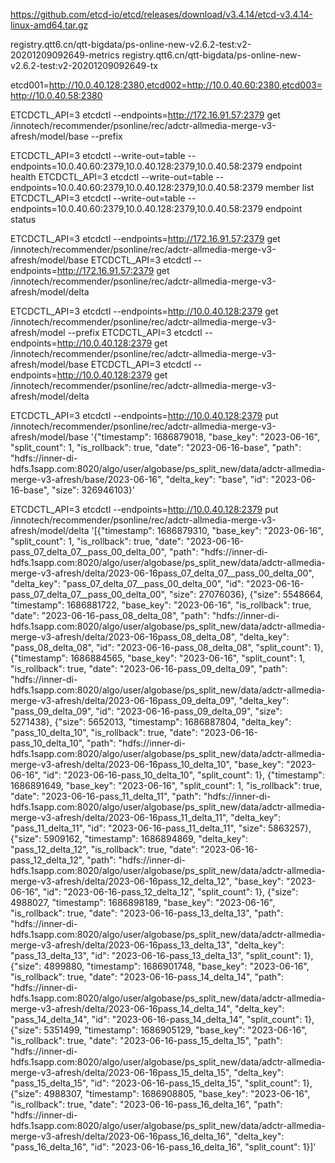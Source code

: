 
https://github.com/etcd-io/etcd/releases/download/v3.4.14/etcd-v3.4.14-linux-amd64.tar.gz

registry.qtt6.cn/qtt-bigdata/ps-online-new-v2.6.2-test:v2-20201209092649-metrics
registry.qtt6.cn/qtt-bigdata/ps-online-new-v2.6.2-test:v2-20201209092649-tx

etcd001=http://10.0.40.128:2380,etcd002=http://10.0.40.60:2380,etcd003=http://10.0.40.58:2380

ETCDCTL_API=3 etcdctl --endpoints=http://172.16.91.57:2379 get /innotech/recommender/psonline/rec/adctr-allmedia-merge-v3-afresh/model/base --prefix


ETCDCTL_API=3 etcdctl --write-out=table --endpoints=10.0.40.60:2379,10.0.40.128:2379,10.0.40.58:2379 endpoint health
ETCDCTL_API=3 etcdctl --write-out=table --endpoints=10.0.40.60:2379,10.0.40.128:2379,10.0.40.58:2379 member list
ETCDCTL_API=3 etcdctl --write-out=table --endpoints=10.0.40.60:2379,10.0.40.128:2379,10.0.40.58:2379 endpoint status

ETCDCTL_API=3 etcdctl --endpoints=http://172.16.91.57:2379 get /innotech/recommender/psonline/rec/adctr-allmedia-merge-v3-afresh/model/base
ETCDCTL_API=3 etcdctl --endpoints=http://172.16.91.57:2379 get /innotech/recommender/psonline/rec/adctr-allmedia-merge-v3-afresh/model/delta


ETCDCTL_API=3 etcdctl --endpoints=http://10.0.40.128:2379 get /innotech/recommender/psonline/rec/adctr-allmedia-merge-v3-afresh/model --prefix
ETCDCTL_API=3 etcdctl --endpoints=http://10.0.40.128:2379 get /innotech/recommender/psonline/rec/adctr-allmedia-merge-v3-afresh/model/base
ETCDCTL_API=3 etcdctl --endpoints=http://10.0.40.128:2379 get /innotech/recommender/psonline/rec/adctr-allmedia-merge-v3-afresh/model/delta

ETCDCTL_API=3 etcdctl --endpoints=http://10.0.40.128:2379 put /innotech/recommender/psonline/rec/adctr-allmedia-merge-v3-afresh/model/base '{"timestamp": 1686879018, "base_key": "2023-06-16", "split_count": 1, "is_rollback": true, "date": "2023-06-16-base", "path": "hdfs://inner-di-hdfs.1sapp.com:8020/algo/user/algobase/ps_split_new/data/adctr-allmedia-merge-v3-afresh/base/2023-06-16", "delta_key": "base", "id": "2023-06-16-base", "size": 326946103}'


ETCDCTL_API=3 etcdctl --endpoints=http://10.0.40.128:2379 put /innotech/recommender/psonline/rec/adctr-allmedia-merge-v3-afresh/model/delta '[{"timestamp": 1686879310, "base_key": "2023-06-16", "split_count": 1, "is_rollback": true, "date": "2023-06-16-pass_07_delta_07__pass_00_delta_00", "path": "hdfs://inner-di-hdfs.1sapp.com:8020/algo/user/algobase/ps_split_new/data/adctr-allmedia-merge-v3-afresh/delta/2023-06-16pass_07_delta_07__pass_00_delta_00", "delta_key": "pass_07_delta_07__pass_00_delta_00", "id": "2023-06-16-pass_07_delta_07__pass_00_delta_00", "size": 27076036}, {"size": 5548664, "timestamp": 1686881722, "base_key": "2023-06-16", "is_rollback": true, "date": "2023-06-16-pass_08_delta_08", "path": "hdfs://inner-di-hdfs.1sapp.com:8020/algo/user/algobase/ps_split_new/data/adctr-allmedia-merge-v3-afresh/delta/2023-06-16pass_08_delta_08", "delta_key": "pass_08_delta_08", "id": "2023-06-16-pass_08_delta_08", "split_count": 1}, {"timestamp": 1686884565, "base_key": "2023-06-16", "split_count": 1, "is_rollback": true, "date": "2023-06-16-pass_09_delta_09", "path": "hdfs://inner-di-hdfs.1sapp.com:8020/algo/user/algobase/ps_split_new/data/adctr-allmedia-merge-v3-afresh/delta/2023-06-16pass_09_delta_09", "delta_key": "pass_09_delta_09", "id": "2023-06-16-pass_09_delta_09", "size": 5271438}, {"size": 5652013, "timestamp": 1686887804, "delta_key": "pass_10_delta_10", "is_rollback": true, "date": "2023-06-16-pass_10_delta_10", "path": "hdfs://inner-di-hdfs.1sapp.com:8020/algo/user/algobase/ps_split_new/data/adctr-allmedia-merge-v3-afresh/delta/2023-06-16pass_10_delta_10", "base_key": "2023-06-16", "id": "2023-06-16-pass_10_delta_10", "split_count": 1}, {"timestamp": 1686891649, "base_key": "2023-06-16", "split_count": 1, "is_rollback": true, "date": "2023-06-16-pass_11_delta_11", "path": "hdfs://inner-di-hdfs.1sapp.com:8020/algo/user/algobase/ps_split_new/data/adctr-allmedia-merge-v3-afresh/delta/2023-06-16pass_11_delta_11", "delta_key": "pass_11_delta_11", "id": "2023-06-16-pass_11_delta_11", "size": 5863257}, {"size": 5909162, "timestamp": 1686894869, "delta_key": "pass_12_delta_12", "is_rollback": true, "date": "2023-06-16-pass_12_delta_12", "path": "hdfs://inner-di-hdfs.1sapp.com:8020/algo/user/algobase/ps_split_new/data/adctr-allmedia-merge-v3-afresh/delta/2023-06-16pass_12_delta_12", "base_key": "2023-06-16", "id": "2023-06-16-pass_12_delta_12", "split_count": 1}, {"size": 4988027, "timestamp": 1686898189, "base_key": "2023-06-16", "is_rollback": true, "date": "2023-06-16-pass_13_delta_13", "path": "hdfs://inner-di-hdfs.1sapp.com:8020/algo/user/algobase/ps_split_new/data/adctr-allmedia-merge-v3-afresh/delta/2023-06-16pass_13_delta_13", "delta_key": "pass_13_delta_13", "id": "2023-06-16-pass_13_delta_13", "split_count": 1}, {"size": 4899880, "timestamp": 1686901748, "base_key": "2023-06-16", "is_rollback": true, "date": "2023-06-16-pass_14_delta_14", "path": "hdfs://inner-di-hdfs.1sapp.com:8020/algo/user/algobase/ps_split_new/data/adctr-allmedia-merge-v3-afresh/delta/2023-06-16pass_14_delta_14", "delta_key": "pass_14_delta_14", "id": "2023-06-16-pass_14_delta_14", "split_count": 1}, {"size": 5351499, "timestamp": 1686905129, "base_key": "2023-06-16", "is_rollback": true, "date": "2023-06-16-pass_15_delta_15", "path": "hdfs://inner-di-hdfs.1sapp.com:8020/algo/user/algobase/ps_split_new/data/adctr-allmedia-merge-v3-afresh/delta/2023-06-16pass_15_delta_15", "delta_key": "pass_15_delta_15", "id": "2023-06-16-pass_15_delta_15", "split_count": 1}, {"size": 4988307, "timestamp": 1686908805, "base_key": "2023-06-16", "is_rollback": true, "date": "2023-06-16-pass_16_delta_16", "path": "hdfs://inner-di-hdfs.1sapp.com:8020/algo/user/algobase/ps_split_new/data/adctr-allmedia-merge-v3-afresh/delta/2023-06-16pass_16_delta_16", "delta_key": "pass_16_delta_16", "id": "2023-06-16-pass_16_delta_16", "split_count": 1}]'
